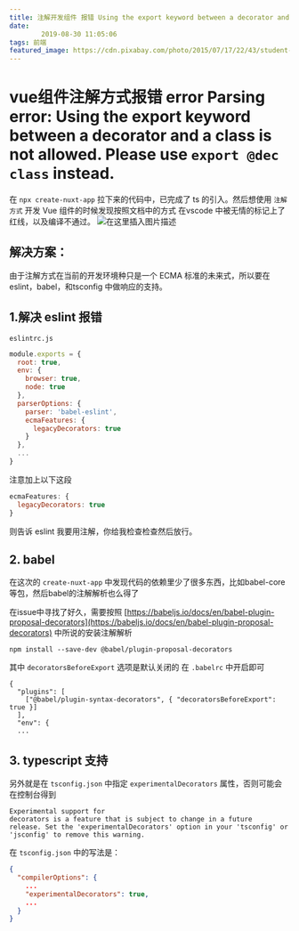 ```yaml
---
title: 注解开发组件 报错 Using the export keyword between a decorator and a class is not allowed.
date: 
        2019-08-30 11:05:06
tags: 前端
featured_image: https://cdn.pixabay.com/photo/2015/07/17/22/43/student-849825_960_720.jpg
---
```

# vue组件注解方式报错 error  Parsing error: Using the export keyword between a decorator and a class is not allowed. Please use `export @dec class` instead.  
在 `npx create-nuxt-app` 拉下来的代码中，已完成了 ts 的引入。然后想使用 `注解方式` 开发 Vue 组件的时候发现按照文档中的方式 在vscode 中被无情的标记上了红线，以及编译不通过。
![在这里插入图片描述](https://img-blog.csdnimg.cn/20190830104947261.png?x-oss-process=image/watermark,type_ZmFuZ3poZW5naGVpdGk,shadow_10,text_aHR0cHM6Ly9ibG9nLmNzZG4ubmV0L3FxXzM0MzAxMzcx,size_16,color_FFFFFF,t_70)
## 解决方案：
由于注解方式在当前的开发环境种只是一个 ECMA 标准的未来式，所以要在 eslint，babel，和tsconfig 中做响应的支持。
## 1.解决 eslint 报错
`eslintrc.js`
```javascript
module.exports = {
  root: true,
  env: {
    browser: true,
    node: true
  },
  parserOptions: {
    parser: 'babel-eslint',
    ecmaFeatures: {
      legacyDecorators: true
    }
  },
  ...
}
```
注意加上以下这段
```javascript
ecmaFeatures: {
  legacyDecorators: true
}
```
则告诉 eslint 我要用注解，你给我检查检查然后放行。

## 2. babel
在这次的 `create-nuxt-app` 中发现代码的依赖里少了很多东西，比如babel-core等包，然后babel的注解解析也么得了

在issue中寻找了好久，需要按照 
[https://babeljs.io/docs/en/babel-plugin-proposal-decorators](https://babeljs.io/docs/en/babel-plugin-proposal-decorators)
中所说的安装注解解析
```shell
npm install --save-dev @babel/plugin-proposal-decorators
```
其中 `decoratorsBeforeExport` 选项是默认关闭的 在 `.babelrc` 中开启即可
```
{
  "plugins": [
    ["@babel/plugin-syntax-decorators", { "decoratorsBeforeExport": true }]
  ],
  "env": {
  ...
```

## 3. typescript 支持
另外就是在 `tsconfig.json` 中指定 `experimentalDecorators` 属性，否则可能会在控制台得到
```error
Experimental support for 
decorators is a feature that is subject to change in a future 
release. Set the 'experimentalDecorators' option in your 'tsconfig' or 'jsconfig' to remove this warning.
```
在  `tsconfig.json`  中的写法是：
```json
{
  "compilerOptions": {
    ...
    "experimentalDecorators": true,
    ...
  }
}
```
